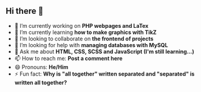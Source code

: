 ## Hi there 👋
<!-- **E9cipher/e9cipher** is a ✨ _special_ ✨ repository because its `README.md` (this file) appears on your GitHub profile.

Here are some ideas to get you started:-->

- 🔭 I’m currently working on **PHP webpages and LaTex**
- 🌱 I’m currently learning **how to make graphics with TikZ**
- 👯 I’m looking to collaborate on **the frontend of projects**
- 🤔 I’m looking for help with **managing databases with MySQL**
- 💬 Ask me about **HTML, CSS, SCSS and JavaScript (I'm still learning...)**
- 📫 How to reach me: **Post a comment here**
- 😄 Pronouns: **He/Him**
- ⚡ Fun fact: **Why is "all together" written separated and "separated" is written all together?**
